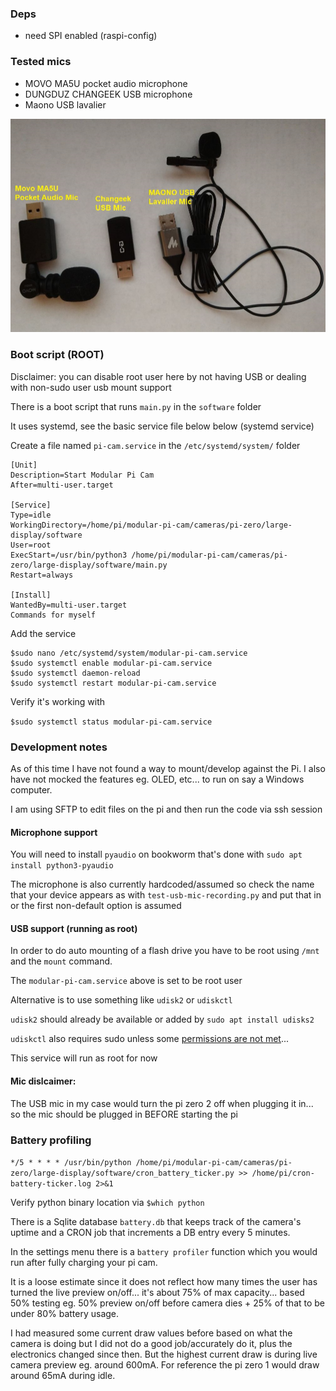 ### Deps

- need SPI enabled (raspi-config)

### Tested mics

* MOVO MA5U pocket audio microphone
* DUNGDUZ CHANGEEK USB microphone
* Maono USB lavalier

<img src="./mics.JPG"/>

### Boot script (ROOT)

Disclaimer: you can disable root user here by not having USB or dealing with non-sudo user usb mount support

There is a boot script that runs `main.py` in the `software` folder

It uses systemd, see the basic service file below below (systemd service)

Create a file named `pi-cam.service` in the `/etc/systemd/system/` folder

```
[Unit]
Description=Start Modular Pi Cam
After=multi-user.target

[Service]
Type=idle
WorkingDirectory=/home/pi/modular-pi-cam/cameras/pi-zero/large-display/software
User=root
ExecStart=/usr/bin/python3 /home/pi/modular-pi-cam/cameras/pi-zero/large-display/software/main.py
Restart=always

[Install]
WantedBy=multi-user.target
Commands for myself
```

Add the service

```
$sudo nano /etc/systemd/system/modular-pi-cam.service
$sudo systemctl enable modular-pi-cam.service
$sudo systemctl daemon-reload
$sudo systemctl restart modular-pi-cam.service
```

Verify it's working with

`$sudo systemctl status modular-pi-cam.service`

### Development notes

As of this time I have not found a way to mount/develop against the Pi. I also have not mocked the features eg. OLED, etc... to run on say a Windows computer.

I am using SFTP to edit files on the pi and then run the code via ssh session

#### Microphone support

You will need to install `pyaudio` on bookworm that's done with `sudo apt install python3-pyaudio`

The microphone is also currently hardcoded/assumed so check the name that your device appears as with `test-usb-mic-recording.py` and put that in or the first non-default option is assumed

#### USB support (running as root)

In order to do auto mounting of a flash drive you have to be root using `/mnt` and the `mount` command.

The `modular-pi-cam.service` above is set to be root user

Alternative is to use something like `udisk2` or `udiskctl`

`udisk2` should already be available or added by `sudo apt install udisks2`

`udiskctl` also requires sudo unless some [permissions are not met]('https://unix.stackexchange.com/a/738504/133821')...

This service will run as root for now

#### Mic dislcaimer:

The USB mic in my case would turn the pi zero 2 off when plugging it in... so the mic should be plugged in BEFORE starting the pi

### Battery profiling

`*/5 * * * * /usr/bin/python /home/pi/modular-pi-cam/cameras/pi-zero/large-display/software/cron_battery_ticker.py >> /home/pi/cron-battery-ticker.log 2>&1`

Verify python binary location via `$which python`

There is a Sqlite database `battery.db` that keeps track of the camera's uptime and a CRON job that increments a DB entry every 5 minutes.

In the settings menu there is a `battery profiler` function which you would run after fully charging your pi cam.

It is a loose estimate since it does not reflect how many times the user has turned the live preview on/off... it's about 75% of max capacity... based 50% testing eg. 50% preview on/off before camera dies + 25% of that to be under 80% battery usage.

I had measured some current draw values before based on what the camera is doing but I did not do a good job/accurately do it, plus the electronics changed since then. But the highest current draw is during live camera preview eg. around 600mA. For reference the pi zero 1 would draw around 65mA during idle.
